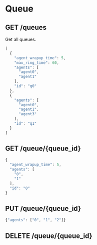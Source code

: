 # Queue

## GET /queues
Get all queues.
```javascript
[
  {
    "agent_wrapup_time": 5,
    "max_ring_time": 60, 
    "agents": [
      "agent0",
      "agent1"
    ],
    "id": "q0"
  },
  {
    "agents": [
      "agent0",
      "agent1",
      "agent3"
    ],
    "id": "q1"
  }
]
```

## GET /queue/{queue_id}
```javascript
{
  "agent_wrapup_time": 5,
  "agents": [
    "0",
    "1"
  ],
  "id": "0"
}
```

## PUT /queue/{queue_id}
```javascript
{"agents": ["0", "1", "2"]}
```

## DELETE /queue/{queue_id}